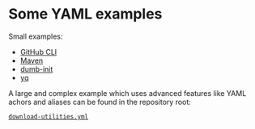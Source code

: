 # Some YAML examples

Small examples:

- [GitHub CLI][cli]
- [Maven][maven]
- [dumb-init][dumb-init]
- [yq][yq]

A large and complex example which uses advanced features like YAML achors and
aliases can be found in the repository root:

[`download-utilities.yml`](../download-utilities.yml)


[cli]: examples/gh-cli.yml
[dumb-init]: examples/dumb-init.yml
[maven]: examples/maven.yml
[yq]: examples/yq.yml
